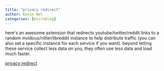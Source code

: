 ```yaml
---
title: "privacy redirect"
author: Kevin Nel
categories: [microblog]
---
```


here's an awesome extension that redirects youtube/twitter/reddit links to a random invidous/nitter/libreddit instance to help distribute traffic (you can also set a specific instance for each service if you want).
beyond letting these service collect less data on you, they often use less data and load much faster.

[privacy redirect](https://addons.mozilla.org/en-US/firefox/addon/privacy-redirect/)
